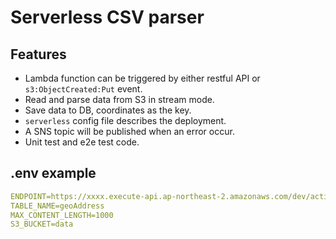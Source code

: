 # Serverless CSV parser

## Features

- Lambda function can be triggered by either restful API or `s3:ObjectCreated:Put` event.
- Read and parse data from S3 in stream mode.
- Save data to DB, coordinates as the key.
- `serverless` config file describes the deployment.
- A SNS topic will be published when an error occur.
- Unit test and e2e test code.

## .env example

``` yaml
ENDPOINT=https://xxxx.execute-api.ap-northeast-2.amazonaws.com/dev/actions/parse
TABLE_NAME=geoAddress
MAX_CONTENT_LENGTH=1000
S3_BUCKET=data
```
